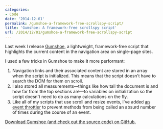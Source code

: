 ```yaml
---
categories:
- Code
date: '2014-12-01'
permalink: /gumshoe-a-framework-free-scrollspy-script/
title: 'Gumshoe: A framework-free scrollspy script'
url: /2014/12/01/gumshoe-a-framework-free-scrollspy-script
---
```


Last week I release <a href="https://github.com/cferdinandi/gumshoe">Gumshoe</a>, a lightweight, framework-free script that highlights the current content in the navigation area on single-page sites.

I used a few tricks in Gumshoe to make it more performant:

<ol>
<li>Navigation links and their associated content are stored in an array when the script is initialized. This means that the script doesn't have to search the DOM for them on scroll.</li>
<li>I also stored all measurements&mdash;things like how tall the document is and how far from the top sections are&mdash;to variables on initialization so the script doesn't need to do as many calculations on the fly.</li>
<li>Like all of my scripts that use scroll and resize events, I've added <a href="https://gomakethings.com/javascript-resize-performance/">an event throttler</a> to prevent methods from being called an absurd number of times during the course of an event.</li>
</ol>

<a href="https://github.com/cferdinandi/gumshoe">Download Gumshoe (and check out the source code) on GitHub.</a>